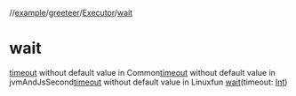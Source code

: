 //[example](../../index.md)/[greeteer](../index.md)/[Executor](index.md)/[wait](wait.md)



# wait  
[timeout]() without default value in Common[timeout]() without default value in jvmAndJsSecond[timeout]() without default value in Linuxfun [wait](wait.md)(timeout: [Int](https://kotlinlang.org/api/latest/jvm/stdlib/kotlin/-int/index.html))
